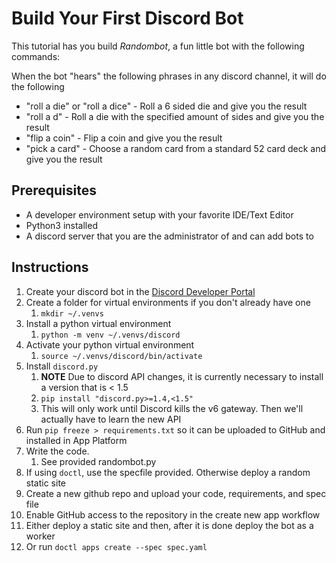 # Build Your First Discord Bot

This tutorial has you build *Randombot*, a fun little bot with the following commands:

When the bot "hears" the following phrases in any discord channel, it will do
the following

* "roll a die" or "roll a dice" - Roll a 6 sided die and give you the result
* "roll a d<X>" - Roll a die with the specified amount of sides and give you the result
* "flip a coin" - Flip a coin and give you the result
* "pick a card" - Choose a random card from a standard 52 card deck and give you the result


## Prerequisites
* A developer environment setup with your favorite IDE/Text Editor
* Python3 installed
* A discord server that you are the administrator of and can add bots to

## Instructions

1. Create your discord bot in the [Discord Developer Portal](https://realpython.com/how-to-make-a-discord-bot-python/#how-to-make-a-discord-bot-in-the-developer-portal)
1. Create a folder for virtual environments if you don't already have one 
    1. `mkdir ~/.venvs`
1. Install a python virtual environment 
    1. `python -m venv ~/.venvs/discord`
1. Activate your python virtual environment
    1. `source ~/.venvs/discord/bin/activate`
1. Install `discord.py`
    1. **NOTE** Due to discord API changes, it is currently necessary to install
    a version that is < 1.5
    1. `pip install "discord.py>=1.4,<1.5"`
    1. This will only work until Discord kills the v6 gateway. Then we'll actually
    have to learn the new API
1. Run `pip freeze > requirements.txt` so it can be uploaded to GitHub and installed
in App Platform
1. Write the code.
    1. See provided randombot.py
1. If using `doctl`, use the specfile provided. Otherwise deploy a random 
static site
1. Create a new github repo and upload your code, requirements, and spec file
1. Enable GitHub access to the repository in the create new app workflow
1. Either deploy a static site and then, after it is done deploy the bot as a
worker 
1. Or run `doctl apps create --spec spec.yaml`